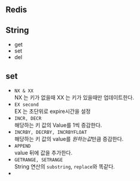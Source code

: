 ## Redis

## String
* get
* set 
* del

## set
* `NX & XX`  
NX 는 키가 없을때
XX 는 키가 있을때만 업데이트한다. 
* `EX second`   
EX 는 초단위로 expire시간을 설정 
* `INCR, DECR`  
해당하는 키 값의 Value를 1씩 증감한다.
* `INCRBY, DECRBY, INCRBYFLOAT`   
해당하는 키 값의 value를 *원하는값*만큼 증감한다.
* `APPEND`    
value 뒤에 값을 추가한다.
* `GETRANGE, SETRANGE`    
String 연산의 `substring`, `replace`와 똑같다.
* 
